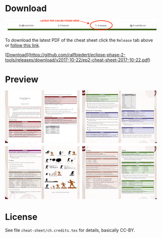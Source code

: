 
# Download


![Preview](/gfx/latest-release-r1.png)

To download the latest PDF of the cheat sheet click the `Release` tab above or [follow this link](https://github.com/ralfbiedert/eclipse-phase-2-tools/releases).

[[Download](/gfx/download.jpg)](https://github.com/ralfbiedert/eclipse-phase-2-tools/releases/download/v2017-10-22/ep2-cheat-sheet-2017-10-22.pdf)

# Preview

![Preview](/gfx/preview-cheat-sheet-r1.jpg)


# License

See file `cheat-sheet/ch.credits.tex` for details,  basically CC-BY.
